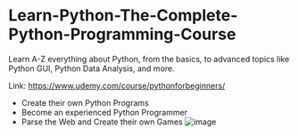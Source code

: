 # Learn-Python-The-Complete-Python-Programming-Course
Learn A-Z everything about Python, from the basics, to advanced topics like Python GUI, Python Data Analysis, and more.

Link: https://www.udemy.com/course/pythonforbeginners/

 * Create their own Python Programs
 * Become an experienced Python Programmer
 * Parse the Web and Create their own Games
![image](https://user-images.githubusercontent.com/120526082/208221059-f0666d72-0ed5-436d-a349-1804489c40fe.png)
